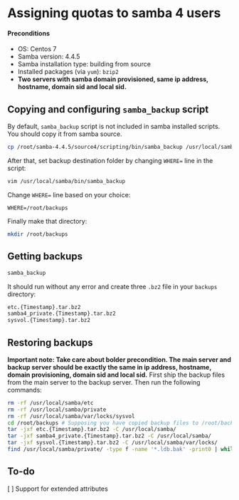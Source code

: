 Assigning quotas to samba 4 users
====


#### Preconditions
* OS: Centos 7
* Samba version: 4.4.5
* Samba installation type: building from source
* Installed packages (via `yum`): `bzip2`
* __Two servers with samba domain provisioned, same ip address, hostname, domain sid and local sid.__


Copying and configuring `samba_backup` script
----
By default, `samba_backup` script is not included in samba installed scripts. You should copy it from samba source.
```bash
cp /root/samba-4.4.5/source4/scripting/bin/samba_backup /usr/local/samba/bin/
```
After that, set backup destination folder by changing `WHERE=` line in the script:
```bash
vim /usr/local/samba/bin/samba_backup
```
Change `WHERE=` line based on your choice:
```
WHERE=/root/backups
```
Finally make that directory:
```bash
mkdir /root/backups
```


Getting backups
----
```bash
samba_backup
```
It should run without any error and create three `.bz2` file in your `backups` directory:
```bash
etc.{Timestamp}.tar.bz2
samba4_private.{Timestamp}.tar.bz2
sysvol.{Timestamp}.tar.bz2
```


Restoring backups
----
__Important note: Take care about bolder precondition. The main server and backup server should be exactly the same in ip address, hostname, domain provisioning, domain sid and local sid.__
First ship the backup files from the main server to the backup server. Then run the following commands:
```bash
rm -rf /usr/local/samba/etc
rm -rf /usr/local/samba/private
rm -rf /usr/local/samba/var/locks/sysvol
cd /root/backups # Supposing you have copied backup files to /root/backups
tar -jxf etc.{Timestamp}.tar.bz2 -C /usr/local/samba/
tar -jxf samba4_private.{Timestamp}.tar.bz2 -C /usr/local/samba/
tar -jxf sysvol.{Timestamp}.tar.bz2 -C /usr/local/samba/var/locks/
find /usr/local/samba/private/ -type f -name '*.ldb.bak' -print0 | while read -d $'\0' f ; do mv "$f" "${f%.bak}" ; done
```


To-do
----
[ ] Support for extended attributes
